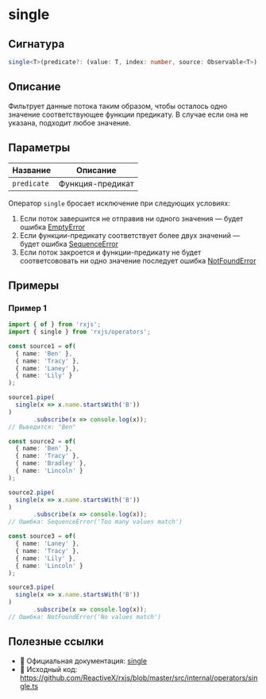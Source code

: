 # single

## Сигнатура

```typescript
single<T>(predicate?: (value: T, index: number, source: Observable<T>) => boolean): MonoTypeOperatorFunction<T>
```

## Описание

Фильтрует данные потока таким образом, чтобы осталось одно значение соответствующее функции предикату. В случае если она не указана, подходит любое значение.

## Параметры

| Название    | Описание         |
|-------------|------------------|
| `predicate` | Функция-предикат |

Оператор `single` бросает исключение при следующих условиях:

1. Если поток завершится не отправив ни одного значения — будет ошибка [EmptyError](https://rxjs.dev/api/index/interface/EmptyError)
2. Если функции-предикату соответствует более двух значений — будет ошибка [SequenceError](https://rxjs.dev/api/index/interface/SequenceError)
3. Если поток закроется и функции-предикату не будет соответсововать ни одно значение последует ошибка [NotFoundError](https://rxjs.dev/api/index/interface/NotFoundError)

## Примеры

### Пример 1

```typescript
import { of } from 'rxjs';
import { single } from 'rxjs/operators';

const source1 = of(
  { name: 'Ben' },
  { name: 'Tracy' },
  { name: 'Laney' },
  { name: 'Lily' }
);

source1.pipe(
  single(x => x.name.startsWith('B'))
)
       .subscribe(x => console.log(x));
// Выведится: "Ben"

const source2 = of(
  { name: 'Ben' },
  { name: 'Tracy' },
  { name: 'Bradley' },
  { name: 'Lincoln' }
);

source2.pipe(
  single(x => x.name.startsWith('B'))
)
       .subscribe(x => console.log(x));
// Ошибка: SequenceError('Too many values match')

const source3 = of(
  { name: 'Laney' },
  { name: 'Tracy' },
  { name: 'Lily' },
  { name: 'Lincoln' }
);

source3.pipe(
  single(x => x.name.startsWith('B'))
)
       .subscribe(x => console.log(x));
// Ошибка: NotFoundError('No values match')
```

## Полезные ссылки

- 📰 Официальная документация: [single](https://rxjs.dev/api/operators/single)
- 📁 Исходный код: https://github.com/ReactiveX/rxjs/blob/master/src/internal/operators/single.ts

